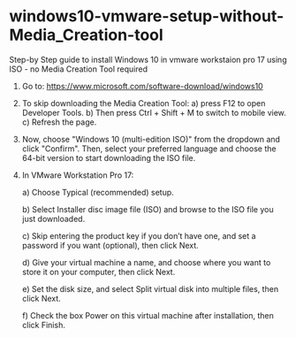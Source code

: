 # windows10-vmware-setup-without-Media_Creation-tool
Step-by Step guide to install Windows 10 in vmware workstaion pro 17 using ISO - no Media Creation Tool required

1. Go to: https://www.microsoft.com/software-download/windows10
2. To skip downloading the Media Creation Tool:
       a) press F12 to open Developer Tools.
       b) Then press Ctrl + Shift + M to switch to mobile view.
       c) Refresh the page.
3. Now, choose "Windows 10 (multi-edition ISO)" from the dropdown and click "Confirm". Then, select your preferred language and choose the 64-bit version to start downloading the ISO file.
4. In VMware Workstation Pro 17:

    a) Choose Typical (recommended) setup.

    b) Select Installer disc image file (ISO) and browse to the ISO file you just downloaded.

    c) Skip entering the product key if you don’t have one, and set a password if you want (optional), then click Next.

    d) Give your virtual machine a name, and choose where you want to store it on your computer, then click Next.

    e) Set the disk size, and select Split virtual disk into multiple files, then click Next.

    f) Check the box Power on this virtual machine after installation, then click Finish.

